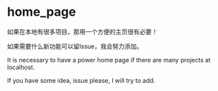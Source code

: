 # home_page

如果在本地有很多项目，那用一个方便的主页很有必要！

如果需要什么新功能可以留Issue，我会努力添加。

It is necessary to have a power home page if there are many projects at localhost.

If you have some idea, issue please, I will try to add.
